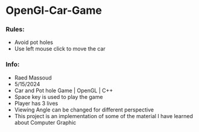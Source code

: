 # OpenGl-Car-Game
### Rules:
* Avoid pot holes
* Use left mouse click to move the car

### Info:
- Raed Massoud  
- 5/15/2024  
- Car and Pot hole Game | OpenGL | C++
- Space key is used to play the game
- Player has 3 lives
- Viewing Angle can be changed for different perspective
- This project is an implementation of some of the material I have learned about Computer Graphic
